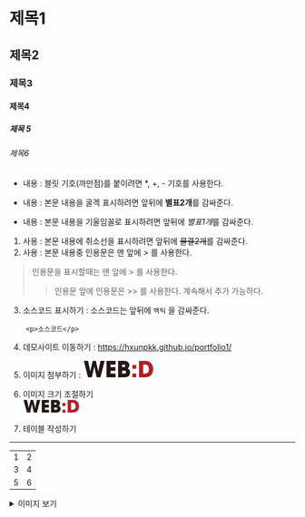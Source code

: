 # 제목1
## 제목2
### 제목3
#### 제목4
##### 제목 5
###### 제목6
* 내용 : 블릿 기호(까만점)를 붙이려면 *, +, - 기호를 사용한다.
+ 내용 : 본문 내용을 굴겍 표시하려면 앞뒤에 **별표2개**를 감싸준다.
- 내용 : 본문 내용을 기울임꼴로 표시하려면 앞뒤에 *별표1개*를 감싸준다.
1. 사용 : 본문 내용에 취소선을 표시하려면 앞뒤에 ~~물결2개~~를 감싸준다.
2. 사용 : 본문 내용중 인용문은 맨 앞에 > 를 사용한다.
> 인용문을 표시할때는 맨 앞에 > 를 사용한다.
>> 인용문 앞에 인용문은 >> 를 사용한다. 계속해서 추가 가능하다.
3. 소스코드 표시하기 : 소스코드는 앞뒤에 ` 백틱 ` 을 감싸준다.

```
    <p>소스코드</p>
```

4. 데모사이트 이동하기 : <https://hxunpkk.github.io/portfolio1/>

5. 이미지 첨부하기 : 
![이미지설명](https://github.com/hxunpkk/portfolio1/blob/main/img/logo.png)

6. 이미지 크기 조절하기 <br>
<img src ="https://github.com/hxunpkk/portfolio1/blob/main/img/logo.png" width="100px"><br/>

7. 테이블 작성하기
 ----
 <table>
  <tr><td>1</td><td>2</td></tr>
  <tr><td>3</td><td>4</td></tr>
  <tr><td>5</td><td>6</td></tr>
 </table>
 
<details>
    <summary>이미지 보기</summary>
    텍스트나 이미지 등 보여주고 싶은 내용
</details>
